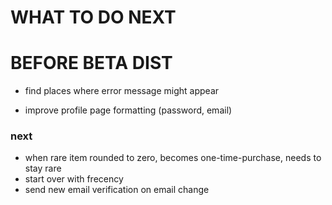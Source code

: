 # WHAT TO DO NEXT

# BEFORE BETA DIST

- find places where error message might appear

- improve profile page formatting (password, email)

### next

- when rare item rounded to zero, becomes one-time-purchase, needs to stay rare
- start over with frecency
- send new email verification on email change

